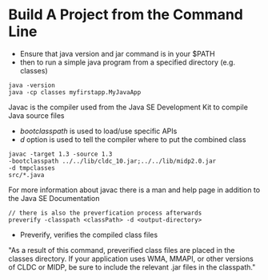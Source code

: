 # Build A Project from the Command Line

- Ensure that java version and jar command is in your $PATH
- then to run a simple java program from a specified directory (e.g. classes)
```cli
java -version
java -cp classes myfirstapp.MyJavaApp
```

Javac is the compiler used from the Java SE Development Kit to compile Java source files
- *bootclasspath* is used to load/use specific APIs
- *d* option is used to tell the compiler where to put the combined class
 
```cli
javac -target 1.3 -source 1.3
-bootclasspath ../../lib/cldc_10.jar;../../lib/midp2.0.jar 
-d tmpclasses
src/*.java
```

For more information about javac there is a man and help page in addition to the Java SE Documentation

```cli
// there is also the preverfication process afterwards
preverify -classpath <classPath> -d <output-directory>
```
- Preverify, verifies the compiled class files


"As a result of this command, preverified class files are placed in the classes directory. 
If your application uses WMA, MMAPI, or other versions of CLDC or MIDP, 
be sure to include the relevant .jar files in the classpath."

